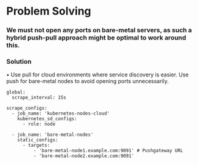 # Problem Solving
### We must not open any ports on bare-metal servers, as such a hybrid push-pull approach might be optimal to work around this.

### Solution
• Use pull for cloud environments where service discovery is easier.
Use push for bare-metal nodes to avoid opening ports unnecessarily.
```
global:
  scrape_interval: 15s

scrape_configs:
  - job_name: 'kubernetes-nodes-cloud'
    kubernetes_sd_configs:
      - role: node

  - job_name: 'bare-metal-nodes'
    static_configs:
      - targets:
          - 'bare-metal-node1.example.com:9091' # Pushgateway URL
          - 'bare-metal-node2.example.com:9091'
```
